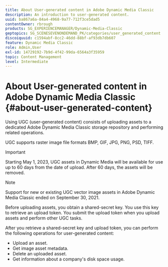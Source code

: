 ```yaml
---
title: About User-generated content in Adobe Dynamic Media Classic
description: An introduction to user-generated content.
uuid: ba867a6a-84a4-4968-9a77-712f3ce5dad5
contentOwner: rbrough
products: SG_EXPERIENCEMANAGER/Dynamic-Media-Classic
geptopics: SG_SCENESEVENONDEMAND_PK/categories/user_generated_content
discoiquuid: c1594abf-8cc2-46dd-88bf-af93db7db607
feature: Dynamic Media Classic
role: Admin,User
exl-id: 14729192-7b9d-4f42-99da-6564a3f35959
topic: Content Management
level: Intermediate
---
```

# About User-generated content in Adobe Dynamic Media Classic {#about-user-generated-content}

Using UGC (user-generated content) consists of uploading assets to a dedicated Adobe Dynamic Media Classic storage repository and performing related operations.

UGC supports raster image file formats BMP, GIF, JPG, PNG, PSD, TIFF.

>[!IMPORTANT]
>
>Starting May 1, 2023, UGC assets in Dynamic Media will be available for use up to 60 days from the date of upload. After 60 days, the assets will be removed.

<!-- * Vector: AI, EPS (EPS files from Adobe Illustrator 2018 are not supported), PDF (only when the PDF file is previously opened and saved in Adobe Illustrator CS6) -->

>[!NOTE]
>
>Support for new or existing UGC vector image assets in Adobe Dynamic Media Classic ended on September 30, 2021.

Before uploading assets, you obtain a shared-secret key. You use this key to retrieve an upload token. You submit the upload token when you upload assets and perform other UGC tasks.

After you retrieve a shared-secret key and upload token, you can perform the following operations for user-generated content:

* Upload an asset.
* Get image asset metadata.
* Delete an uploaded asset.
* Get information about a company's disk space usage.
